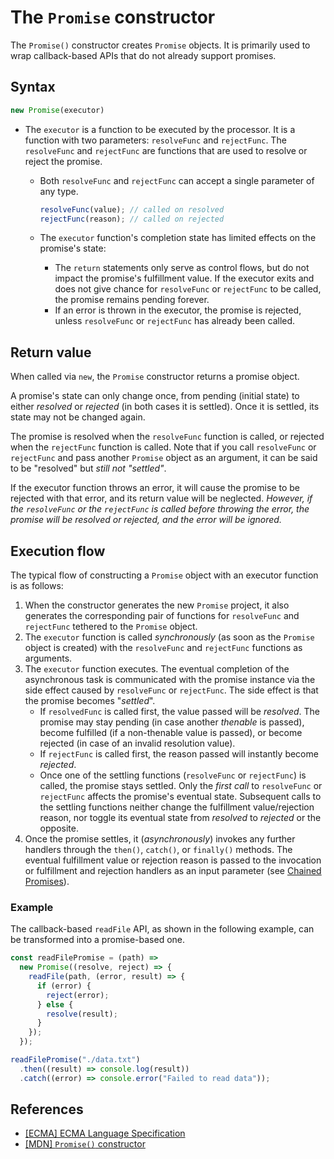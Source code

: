 # The `Promise` constructor

The `Promise()` constructor creates `Promise` objects. It is primarily used to wrap callback-based APIs that do not already support promises.

## Syntax

```js
new Promise(executor)
```

* The `executor` is a function to be executed by the processor. It is a function with two parameters: `resolveFunc` and `rejectFunc`. The `resolveFunc` and `rejectFunc` are functions that are used to resolve or reject the promise.
    * Both `resolveFunc` and `rejectFunc` can accept a single parameter of any type.

        ```js
        resolveFunc(value); // called on resolved
        rejectFunc(reason); // called on rejected
        ```
    * The `executor` function's completion state has limited effects on the promise's state:
        * The `return` statements only serve as control flows, but do not impact the promise's fulfillment value. If the executor exits and does not give chance for `resolveFunc` or `rejectFunc` to be called, the promise remains pending forever.
        * If an error is thrown in the executor, the promise is rejected, unless `resolveFunc` or `rejectFunc` has already been called.

## Return value

When called via `new`, the `Promise` constructor returns a promise object.

A promise's state can only change once, from pending (initial state) to either _resolved_ or _rejected_ (in both cases it is settled). Once it is settled, its state may not be changed again.

The promise is resolved when the `resolveFunc` function is called, or rejected when the `rejectFunc` function is called. Note that if you call `resolveFunc` or `rejectFunc` and pass another `Promise` object as an argument, it can be said to be "resolved" but _still not "settled"_.

If the executor function throws an error, it will cause the promise to be rejected with that error, and its return value will be neglected. _However, if the `resolveFunc` or the `rejectFunc` is called before throwing the error, the promise will be resolved or rejected, and the error will be ignored._

## Execution flow

The typical flow of constructing a `Promise` object with an executor function is as follows:

1. When the constructor generates the new `Promise` project, it also generates the corresponding pair of functions for `resolveFunc` and `rejectFunc` tethered to the `Promise` object.
2. The `executor` function is called _synchronously_ (as soon as the `Promise` object is created) with the `resolveFunc` and `rejectFunc` functions as arguments.
3. The `executor` function executes. The eventual completion of the asynchronous task is communicated with the promise instance via the side effect caused by `resolveFunc` or `rejectFunc`. The side effect is that the promise becomes "_settled_".
    * If `resolvedFunc` is called first, the value passed will be _resolved_. The promise may stay pending (in case another _thenable_ is passed), become fulfilled (if a non-thenable value is passed), or become rejected (in case of an invalid resolution value).
    * If `rejectFunc` is called first, the reason passed will instantly become _rejected_.
    * Once one of the settling functions (`resolveFunc` or `rejectFunc`) is called, the promise stays settled. Only the _first call_ to `resolveFunc` or `rejectFunc` affects the promise's eventual state. Subsequent calls to the settling functions neither change the fulfillment value/rejection reason, nor toggle its eventual state from _resolved_ to _rejected_ or the opposite.
4. Once the promise settles, it (_asynchronously_) invokes any further handlers through the `then()`, `catch()`, or `finally()` methods. The eventual fulfillment value or rejection reason is passed to the invocation or fulfillment and rejection handlers as an input parameter (see [Chained Promises](./Chained%20Promises.md)).

### Example

The callback-based `readFile` API, as shown in the following example, can be transformed into a promise-based one.

```js
const readFilePromise = (path) =>
  new Promise((resolve, reject) => {
    readFile(path, (error, result) => {
      if (error) {
        reject(error);
      } else {
        resolve(result);
      }
    });
  });

readFilePromise("./data.txt")
  .then((result) => console.log(result))
  .catch((error) => console.error("Failed to read data"));
```

## References

* [[ECMA] ECMA Language Specification](https://tc39.es/ecma262/multipage/control-abstraction-objects.html#sec-promise-constructor)
* [[MDN] `Promise()` constructor](https://developer.mozilla.org/en-US/docs/Web/JavaScript/Reference/Global_Objects/Promise/Promise)